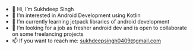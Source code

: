 - 👋 Hi, I’m Sukhdeep Singh 
- 👀 I’m interested in Android Development using Kotlin
- 🌱 I’m currently learning jetpack libraries of android development
- 💞️ I’m looking for a job as fresher android dev and is open to collaborate on some freelancing projects
- 📫 If you want to reach me: sukhdeepsingh0409@gmail.com

<!---
sukhdeep0409/sukhdeep0409 is a ✨ special ✨ repository because its `README.md` (this file) appears on your GitHub profile.
You can click the Preview link to take a look at your changes.
--->
